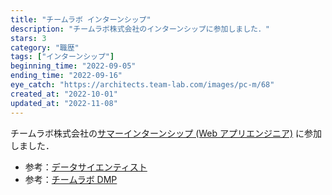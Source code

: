 ```yaml
---
title: "チームラボ インターンシップ"
description: "チームラボ株式会社のインターンシップに参加しました．"
stars: 3
category: "職歴"
tags: ["インターンシップ"]
beginning_time: "2022-09-05"
ending_time: "2022-09-16"
eye_catch: "https://architects.team-lab.com/images/pc-m/68"
created_at: "2022-10-01"
updated_at: "2022-11-08"
---
```


チームラボ株式会社の[サマーインターンシップ (Web アプリエンジニア)](https://open.talentio.com/r/1/c/teamlab/pages/63269) に参加しました．

- 参考：[データサイエンティスト](https://www.team-lab.com/recruit/fresh/data-scientist/)
- 参考：[チームラボ DMP](https://www.team-lab.com/teamlabdmp/)
